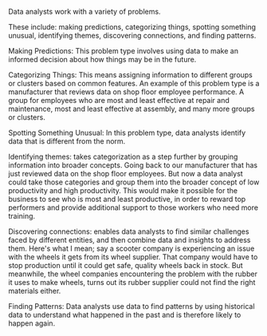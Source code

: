 Data analysts work with a variety of problems.

These include: making predictions, categorizing things, spotting something unusual, identifying themes, discovering connections, and finding patterns.

Making Predictions: This problem type involves using data to make an informed decision about how things may be in the future.

Categorizing Things: This means assigning information to different groups or clusters based on common features.
An example of this problem type is a manufacturer that reviews data on shop floor employee performance.
A group for employees who are most and least effective at repair and maintenance, most and least effective at assembly, and many more groups or clusters.

Spotting Something Unusual: In this problem type, data analysts identify data that is different from the norm.

Identifying themes:  takes categorization as a step further by grouping information into broader concepts.
Going back to our manufacturer that has just reviewed data on the shop floor employees.
But now a data analyst could take those categories and group them into the broader concept of low productivity and high productivity.
This would make it possible for the business to see who is most and least productive, in order to reward top performers and provide additional support to those workers who need more training.

Discovering connections: enables data analysts to find similar challenges faced by different entities, and then combine data and insights to address them.
Here's what I mean; say a scooter company is experiencing an issue with the wheels it gets from its wheel supplier.
That company would have to stop production until it could get safe, quality wheels back in stock.
But meanwhile, the wheel companies encountering the problem with the rubber it uses to make wheels, turns out its rubber supplier could not find the right materials either.

Finding Patterns: Data analysts use data to find patterns by using historical data to understand what happened in the past and is therefore likely to happen again.

